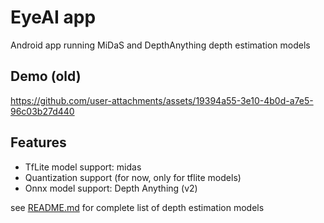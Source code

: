 # EyeAI app

Android app running MiDaS and DepthAnything depth estimation models

## Demo (old)

https://github.com/user-attachments/assets/19394a55-3e10-4b0d-a7e5-96c03b27d440

## Features

- TfLite model support: midas
- Quantization support (for now, only for tflite models)
- Onnx model support: Depth Anything (v2)

see [README.md](app/src/main/assets/README.md) for complete list of depth estimation models